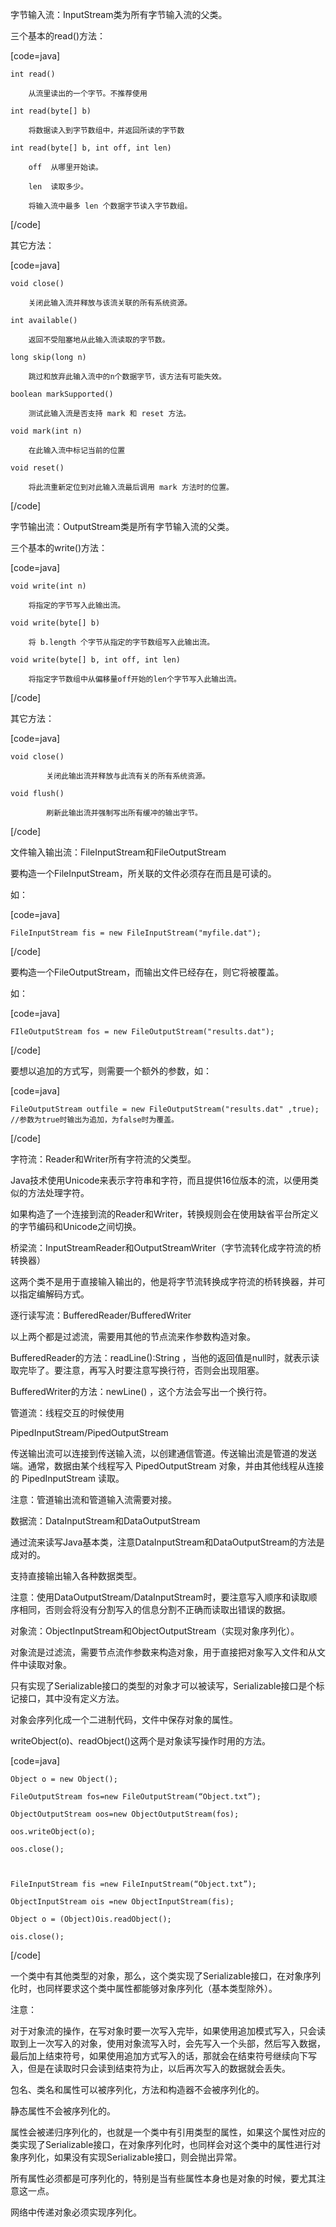 字节输入流：InputStream类为所有字节输入流的父类。
三个基本的read()方法： 
[code=java]
	int read()
		从流里读出的一个字节。不推荐使用
	int read(byte[] b)
		将数据读入到字节数组中，并返回所读的字节数
	int read(byte[] b, int off, int len)
		off  从哪里开始读。
		len  读取多少。
		将输入流中最多 len 个数据字节读入字节数组。
[/code]
其它方法： 
[code=java]
	void close() 
		关闭此输入流并释放与该流关联的所有系统资源。
	int available()
		返回不受阻塞地从此输入流读取的字节数。
	long skip(long n)
		跳过和放弃此输入流中的n个数据字节，该方法有可能失效。
	boolean markSupported()
		测试此输入流是否支持 mark 和 reset 方法。
	void mark(int n)
		在此输入流中标记当前的位置
	void reset()
		将此流重新定位到对此输入流最后调用 mark 方法时的位置。 
[/code]
字节输出流：OutputStream类是所有字节输入流的父类。
三个基本的write()方法： 
[code=java]
	void write(int n)
		将指定的字节写入此输出流。
	void write(byte[] b) 
		将 b.length 个字节从指定的字节数组写入此输出流。
	void write(byte[] b, int off, int len)
		将指定字节数组中从偏移量off开始的len个字节写入此输出流。
[/code]
其它方法： 
[code=java]
	void close()
			关闭此输出流并释放与此流有关的所有系统资源。
	void flush()
			刷新此输出流并强制写出所有缓冲的输出字节。 
[/code]		
文件输入输出流：FileInputStream和FileOutputStream
要构造一个FileInputStream，所关联的文件必须存在而且是可读的。
如：
[code=java]
	FileInputStream fis = new FileInputStream("myfile.dat"); 
[/code]
要构造一个FileOutputStream，而输出文件已经存在，则它将被覆盖。		 	
如：
[code=java]			
	FIleOutputStream fos = new FileOutputStream("results.dat"); 
[/code]
要想以追加的方式写，则需要一个额外的参数，如：
[code=java]	
	FileOutputStream outfile = new FileOutputStream("results.dat" ,true);	//参数为true时输出为追加，为false时为覆盖。
[/code]
字符流：Reader和Writer所有字符流的父类型。
Java技术使用Unicode来表示字符串和字符，而且提供16位版本的流，以便用类似的方法处理字符。 
如果构造了一个连接到流的Reader和Writer，转换规则会在使用缺省平台所定义的字节编码和Unicode之间切换。 
桥梁流：InputStreamReader和OutputStreamWriter（字节流转化成字符流的桥转换器）
这两个类不是用于直接输入输出的，他是将字节流转换成字符流的桥转换器，并可以指定编解码方式。
逐行读写流：BufferedReader/BufferedWriter
以上两个都是过滤流，需要用其他的节点流来作参数构造对象。
BufferedReader的方法：readLine():String ，当他的返回值是null时，就表示读取完毕了。要注意，再写入时要注意写换行符，否则会出现阻塞。
BufferedWriter的方法：newLine() ，这个方法会写出一个换行符。
管道流：线程交互的时候使用
PipedInputStream/PipedOutputStream
传送输出流可以连接到传送输入流，以创建通信管道。传送输出流是管道的发送端。通常，数据由某个线程写入 PipedOutputStream 对象，并由其他线程从连接的 PipedInputStream 读取。
注意：管道输出流和管道输入流需要对接。
数据流：DataInputStream和DataOutputStream
通过流来读写Java基本类，注意DataInputStream和DataOutputStream的方法是成对的。 
支持直接输出输入各种数据类型。
注意：使用DataOutputStream/DataInputStream时，要注意写入顺序和读取顺序相同，否则会将没有分割写入的信息分割不正确而读取出错误的数据。
对象流：ObjectInputStream和ObjectOutputStream（实现对象序列化）。
对象流是过滤流，需要节点流作参数来构造对象，用于直接把对象写入文件和从文件中读取对象。
只有实现了Serializable接口的类型的对象才可以被读写，Serializable接口是个标记接口，其中没有定义方法。
对象会序列化成一个二进制代码，文件中保存对象的属性。
writeObject(o)、readObject()这两个是对象读写操作时用的方法。
[code=java]
	Object o = new Object();	
	FileOutputStream fos=new FileOutputStream(“Object.txt”);
	ObjectOutputStream oos=new ObjectOutputStream(fos);
	oos.writeObject(o);
	oos.close();

	FileInputStream fis =new FileInputStream(“Object.txt”);
	ObjectInputStream ois =new ObjectInputStream(fis);
	Object o = (Object)Ois.readObject();
	ois.close();
[/code]
一个类中有其他类型的对象，那么，这个类实现了Serializable接口，在对象序列化时，也同样要求这个类中属性都能够对象序列化（基本类型除外）。
注意：
对于对象流的操作，在写对象时要一次写入完毕，如果使用追加模式写入，只会读取到上一次写入的对象，使用对象流写入时，会先写入一个头部，然后写入数据，最后加上结束符号，如果使用追加方式写入的话，那就会在结束符号继续向下写入，但是在读取时只会读到结束符为止，以后再次写入的数据就会丢失。
包名、类名和属性可以被序列化，方法和构造器不会被序列化的。
静态属性不会被序列化的。
属性会被递归序列化的，也就是一个类中有引用类型的属性，如果这个属性对应的类实现了Serializable接口，在对象序列化时，也同样会对这个类中的属性进行对象序列化，如果没有实现Serializable接口，则会抛出异常。
所有属性必须都是可序列化的，特别是当有些属性本身也是对象的时候，要尤其注意这一点。
网络中传递对象必须实现序列化。